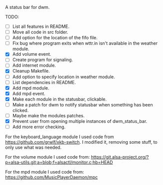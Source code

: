 A status bar for dwm.

TODO:
- [ ] List all features in README.
- [ ] Move all code in src folder.
- [ ] Add option for the location of the fifo file.
- [ ] Fix bug where program exits when wttr.in isn't available in the weather module.
- [x] Add volume event.
- [ ] Create program for signaling.
- [ ] Add internet module.
- [x] Cleanup Makefile.
- [ ] Add option to specify location in weather module. 
- [ ] List dependencies in README.
- [x] Add mpd module.
- [x] Add mpd event.
- [x] Make each module in the statusbar, clickable.
- [ ] Make a patch for dwm to notify statusbar when something has been clicked.
- [ ] Maybe make the modules patches.
- [x] Prevent user from opening multiple instances of dwm_status_bar.
- [ ] Add more error checking.
 
For the keyboard_language module I used code from https://github.com/grwlf/xkb-switch.
I modified it, removing some stuff, to only use what was needed.

For the volume module I used code from:
https://git.alsa-project.org/?p=alsa-utils.git;a=blob;f=alsactl/monitor.c;hb=HEAD

For the mpd module I used code from:
https://github.com/MusicPlayerDaemon/mpc
